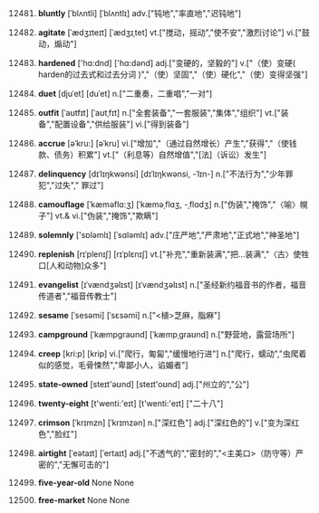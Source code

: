 12481. **bluntly**
[ˈblʌntli]  [ˈblʌntlɪ]
adv.["钝地","率直地","迟钝地"]  

12482. **agitate**
[ˈædʒɪteɪt]  [ˈædʒɪˌtet]
vt.["搅动，摇动","使不安","激烈讨论"]  vi.["鼓动，煽动"]  

12483. **hardened**
['hɑ:dnd]  ['hɑ:dənd]
adj.["变硬的，坚毅的"]  v.["（使）变硬( harden的过去式和过去分词 )","（使）坚固","（使）硬化","（使）变得坚强"]  

12484. **duet**
[djuˈet]  [duˈet]
n.["二重奏，二重唱","一对"]  

12485. **outfit**
[ˈaʊtfɪt]  [ˈaʊtˌfɪt]
n.["全套装备","一套服装","集体","组织"]  vt.["装备","配置设备","供给服装"]  vi.["得到装备"]  

12486. **accrue**
[əˈkru:]  [əˈkru]
vi.["增加","（通过自然增长）产生","获得","（使钱款、债务）积累"]  vt.["（利息等）自然增值","[法]（诉讼）发生"]  

12487. **delinquency**
[dɪˈlɪŋkwənsi]  [dɪˈlɪŋkwənsi, -ˈlɪn-]
n.["不法行为","少年罪犯","过失"," 罪过"]  

12488. **camouflage**
[ˈkæməflɑ:ʒ]  [ˈkæməˌflɑʒ, -ˌflɑdʒ]
n.["伪装","掩饰","〈喻〉幌子"]  vt.& vi.["伪装","掩饰","欺瞒"]  

12489. **solemnly**
['sɒləmlɪ]  [ˈsɑləmlɪ]
adv.["庄严地","严肃地","正式地","神圣地"]  

12490. **replenish**
[rɪˈplenɪʃ]  [rɪˈplɛnɪʃ]
vt.["补充","重新装满","把…装满","〈古〉使牲口[人和动物]众多"]  

12491. **evangelist**
[ɪˈvændʒəlɪst]  [ɪˈvændʒəlɪst]
n.["圣经新约福音书的作者，福音传道者","福音传教士"]  

12492. **sesame**
[ˈsesəmi]  [ˈsɛsəmi]
n.["<植>芝麻，脂麻"]  

12493. **campground**
[ˈkæmpgraʊnd]  [ˈkæmpˌɡraʊnd]
n.["野营地，露营场所"]  

12494. **creep**
[kri:p]  [krip]
vi.["爬行，匍匐","缓慢地行进"]  n.["爬行，蠕动","虫爬着似的感觉，毛骨悚然","卑鄙小人，谄媚者"]  

12495. **state-owned**
[steɪt'əʊnd]  [steɪt'oʊnd]
adj.["州立的","公"]  

12496. **twenty-eight**
[t'wenti:'eɪt]  [t'wenti:'eɪt]
["二十八"]  

12497. **crimson**
[ˈkrɪmzn]  [ˈkrɪmzən]
n.["深红色"]  adj.["深红色的"]  v.["变为深红色","脸红"]  

12498. **airtight**
[ˈeətaɪt]  [ˈertaɪt]
adj.["不透气的","密封的","<主美口>（防守等）严密的","无懈可击的"]  

12499. **five-year-old**
None
None

12500. **free-market**
None
None

